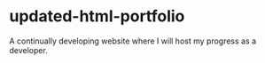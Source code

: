 # updated-html-portfolio
A continually developing website where I will host my progress as a developer.
